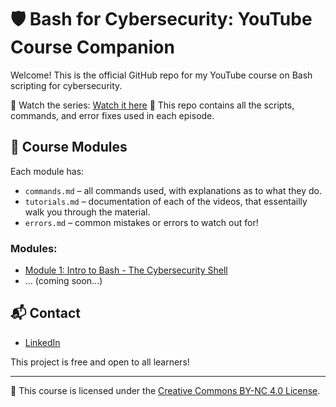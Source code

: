 # 🛡️ Bash for Cybersecurity: YouTube Course Companion

Welcome! This is the official GitHub repo for my YouTube course on Bash scripting for cybersecurity.

🎥 Watch the series: [Watch it here](https://www.youtube.com/watch?v=6QyjFj5dRVE&list=PLGPhFvIx6g8hdTP3fj2GV7qeISOUjYknL)
📂 This repo contains all the scripts, commands, and error fixes used in each episode.

## 📘 Course Modules

Each module has:
- `commands.md` – all commands used, with explanations as to what they do.
- `tutorials.md` – documentation of each of the videos, that essentailly walk you through the material.
- `errors.md` – common mistakes or errors to watch out for!

### Modules:
- [Module 1: Intro to Bash - The Cybersecurity Shell](./Module%201:%20Intro%20to%20Bash%20-%20The%20Cybersecurity%20Shell/)
- ... (coming soon...)

## 📬 Contact
- [LinkedIn](https://www.linkedin.com/in/max-zominy-85ba92310/)

This project is free and open to all learners!

---
📄 This course is licensed under the [Creative Commons BY-NC 4.0 License](https://creativecommons.org/licenses/by-nc/4.0/).
